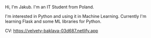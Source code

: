 Hi, I'm Jakub. I'm an IT Student from Poland.

I'm interested in Python and using it in Machine Learning. 
Currently I'm learning Flask and some ML libraries for Python. 

CV: https://velvety-baklava-03d687.netlify.app
